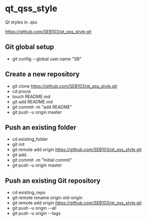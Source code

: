 # qt_qss_style
Qt styles in .qss 

https://github.com/SEB103/qt_qss_style.git


## Git global setup

* git config --global user.name "SB"

## Create a new repository

* git clone https://github.com/SEB103/qt_qss_style.git
* cd provis
* touch README.md
* git add README.md
* git commit -m "add README"
* git push -u origin master

## Push an existing folder

* cd existing_folder
* git init
* git remote add origin https://github.com/SEB103/qt_qss_style.git
* git add .
* git commit -m "Initial commit"
* git push -u origin master

## Push an existing Git repository

* cd existing_repo
* git remote rename origin old-origin
* git remote add origin https://github.com/SEB103/qt_qss_style.git
* git push -u origin --all
* git push -u origin --tags
